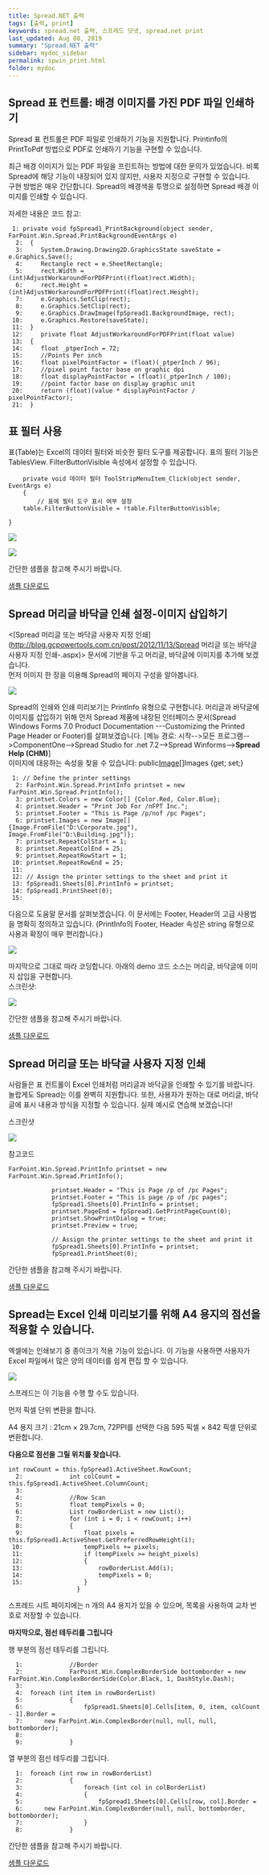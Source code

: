 ```yaml
---
title: Spread.NET 출력
tags: [출력, print]
keywords: spread.net 출력, 스프레드 닷넷, spread.net print
last_updated: Aug 08, 2019
summary: "Spread.NET 출력"
sidebar: mydoc_sidebar
permalink: spwin_print.html
folder: mydoc
---
```



## Spread 표 컨트롤: 배경 이미지를 가진 PDF 파일 인쇄하기

Spread 표 컨트롤은 PDF 파일로 인쇄하기 기능을 지원합니다. Printinfo의 PrintToPdf 방법으로 PDF로 인쇄하기 기능을 구현할 수 있습니다.

최근 배경 이미지가 있는 PDF 파일을 프린트하는 방법에 대한 문의가 있었습니다. 비록 Spread에 해당 기능이 내장되어 있지 않지만, 사용자 지정으로 구현할 수 있습니다.  
구현 방법은 매우 간단합니다. Spread의 배경색을 투명으로 설정하면 Spread 배경 이미지를 인쇄할 수 있습니다.

자세한 내용은 코드 참고:

```
 1: private void fpSpread1_PrintBackground(object sender, FarPoint.Win.Spread.PrintBackgroundEventArgs e)
  2:  {
  3:     System.Drawing.Drawing2D.GraphicsState saveState = e.Graphics.Save();
  4:     Rectangle rect = e.SheetRectangle;
  5:     rect.Width = (int)AdjustWorkaroundForPDFPrint((float)rect.Width);
  6:     rect.Height = (int)AdjustWorkaroundForPDFPrint((float)rect.Height);
  7:     e.Graphics.SetClip(rect);
  8:     e.Graphics.SetClip(rect);
  9:     e.Graphics.DrawImage(fpSpread1.BackgroundImage, rect);
 10:     e.Graphics.Restore(saveState);
 11:  }
 12:     private float AdjustWorkaroundForPDFPrint(float value)
 13:  {
 14:     float _ptperInch = 72;
 15:     //Points Per inch
 16:     float pixelPointFactor = (float)(_ptperInch / 96);
 17:     //pixel point factor base on graphic dpi
 18:     float displayPointFactor = (float)(_ptperInch / 100);
 19:     //point factor base on display graphic unit
 20:     return (float)(value * displayPointFactor / pixelPointFactor);
 21:  }
```

  

## 표 필터 사용

표(Table)는 Excel의 데이터 필터와 비슷한 필터 도구를 제공합니다. 표의 필터 기능은 TablesView. FilterButtonVisible 속성에서 설정할 수 있습니다.

```
    private void 데이터 필터 ToolStripMenuItem_Click(object sender, EventArgs e)
    {
        // 표에 필터 도구 표시 여부 설정
	table.FilterButtonVisible = !table.FilterButtonVisible;

}
```

![](https://www.grapecity.co.kr/images/training/spread/tc_winforms6-1-1.png)

  

![](https://www.grapecity.co.kr/images/training/spread/tc_winforms6-1-2.png)

  

간단한 샘플을 참고해 주시기 바랍니다.

  

[샘플 다운로드](https://www.grapecity.co.kr/files/SpreadNET/Samples/WinformsSample/WinformsSample/PrintToPDFWithBackGroundImage_CS.zip)


## Spread 머리글 바닥글 인쇄 설정-이미지 삽입하기

<[Spread 머리글 또는 바닥글 사용자 지정 인쇄](http://blog.gcpowertools.com.cn/post/2012/11/13/Spread 머리글 또는 바닥글 사용자 지정 인쇄-.aspx)> 문서에 기반을 두고 머리글, 바닥글에 이미지를 추가해 보겠습니다.  
먼저 이미지 한 장을 이용해 Spread의 페이지 구성을 알아봅니다.

  

![](https://www.grapecity.co.kr/images/training/spread/tc_winforms6-2-1.png)

  

Spread의 인쇄와 인쇄 미리보기는 PrintInfo 유형으로 구현합니다. 머리글과 바닥글에 이미지를 삽입하기 위해 먼저 Spread 제품에 내장된 인터페이스 문서(Spread Windows Forms 7.0 Product Documentation ---Customizing the Printed Page Header or Footer)를 살펴보겠습니다. [메뉴 경로: 시작-->모든 프로그램-->ComponentOne—>Spread Studio for .net 7.2—>Spread Winforms-->**Spread Help (CHM)**]  
이미지에 대응하는 속성을 찾을 수 있습니다: public[Image[]](http://blog.gcpowertools.com.cn/post/Spread_Header_Footer_Insert_picture.aspx)Images {get; set;}

```
 1: // Define the printer settings
  2: FarPoint.Win.Spread.PrintInfo printset = new FarPoint.Win.Spread.PrintInfo(); 
  3: printset.Colors = new Color[] {Color.Red, Color.Blue}; 
  4: printset.Header = "Print Job For /nFPT Inc."; 
  5: printset.Footer = "This is Page /p/nof /pc Pages"; 
  6: printset.Images = new Image[] {Image.FromFile("D:\Corporate.jpg"), Image.FromFile("D:\Building.jpg")}; 
  7: printset.RepeatColStart = 1; 
  8: printset.RepeatColEnd = 25; 
  9: printset.RepeatRowStart = 1; 
 10: printset.RepeatRowEnd = 25; 
 11: 
 12: // Assign the printer settings to the sheet and print it
 13: fpSpread1.Sheets[0].PrintInfo = printset; 
 14: fpSpread1.PrintSheet(0);
 15: 
```

다음으로 <Customizing the Printed Page Header or Footer> 도움말 문서를 살펴보겠습니다. 이 문서에는 Footer, Header의 고급 사용법을 명확히 정의하고 있습니다. (PrintInfo의 Footer, Header 속성은 string 유형으로 사용과 확장이 매우 편리합니다.)

![](https://www.grapecity.co.kr/images/training/spread/tc_winforms6-2-2.png)

  

마지막으로 그대로 따라 코딩합니다. 아래의 demo 코드 소스는 머리글, 바닥글에 이미지 삽입을 구현합니다.  
스크린샷:

![](https://www.grapecity.co.kr/images/training/spread/tc_winforms6-2-3.png)

  

간단한 샘플을 참고해 주시기 바랍니다.

  

[샘플 다운로드](http://www.grapecity.co.kr/files/SpreadNET/Samples/WinformsSample/WinformsSample/PrintHeaderFooterDemo.zip)


## Spread 머리글 또는 바닥글 사용자 지정 인쇄

사람들은 표 컨트롤이 Excel 인쇄처럼 머리글과 바닥글을 인쇄할 수 있기를 바랍니다. 놀랍게도 Spread는 이를 완벽히 지원합니다. 또한, 사용자가 원하는 대로 머리글, 바닥글에 표시 내용과 방식을 지정할 수 있습니다. 실제 예시로 연습해 보겠습니다!

  

스크린샷

![](https://www.grapecity.co.kr/images/training/spread/tc_winforms6-3-1.png)

  

참고코드

```
FarPoint.Win.Spread.PrintInfo printset = new FarPoint.Win.Spread.PrintInfo();

            printset.Header = "This is Page /p of /pc Pages";
            printset.Footer = "This is page /p of /pc pages";
            fpSpread1.Sheets[0].PrintInfo = printset;
            printset.PageEnd = fpSpread1.GetPrintPageCount(0);
            printset.ShowPrintDialog = true;
            printset.Preview = true;

            // Assign the printer settings to the sheet and print it
            fpSpread1.Sheets[0].PrintInfo = printset;
            fpSpread1.PrintSheet(0);
```

간단한 샘플을 참고해 주시기 바랍니다.

  

[샘플 다운로드](https://www.grapecity.co.kr/files/SpreadNET/Samples/WinformsSample/WinformsSample/pagenumber_frozenrow.zip)


## Spread는 Excel 인쇄 미리보기를 위해 A4 용지의 점선을 적용할 수 있습니다.

엑셀에는 인쇄보기 중 종이크기 적용 기능이 있습니다. 이 기능을 사용하면 사용자가 Excel 파일에서 많은 양의 데이터를 쉽게 편집 할 수 있습니다.

![](https://www.grapecity.co.kr/images/training/spread/tc_winforms6-4-1.gif)

  

스프레드는 이 기능을 수행 할 수도 있습니다.

먼저 픽셀 단위 변환을 합니다.

A4 용지 크기 : 21cm × 29.7cm, 72PPI를 선택한 다음 595 픽셀 × 842 픽셀 단위로 변환합니다.

**다음으로 점선을 그릴 위치를 찾습니다.**

```
int rowCount = this.fpSpread1.ActiveSheet.RowCount;
  2:             int colCount = this.fpSpread1.ActiveSheet.ColumnCount;
  3: 
  4:             //Row Scan
  5:             float tempPixels = 0;
  6:             List rowBorderList = new List();
  7:             for (int i = 0; i < rowCount; i++)
  8:             {
  9:                 float pixels = this.fpSpread1.ActiveSheet.GetPreferredRowHeight(i);
 10:                 tempPixels += pixels;
 11:                 if (tempPixels >= height_pixels)
 12:                 {
 13:                     rowBorderList.Add(i);
 14:                     tempPixels = 0;
 15:                 }
                   }
```

스프레드 시트 페이지에는 n 개의 A4 용지가 있을 수 있으며, 목록을 사용하여 교차 번호로 저장할 수 있습니다.

**마지막으로, 점선 테두리를 그립니다**

행 부분의 점선 테두리를 그립니다.

  

```
  1:             //Border
  2:             FarPoint.Win.ComplexBorderSide bottomborder = new FarPoint.Win.ComplexBorderSide(Color.Black, 1, DashStyle.Dash);
  3: 
  4:  foreach (int item in rowBorderList)
  5:             {
  6:                 fpSpread1.Sheets[0].Cells[item, 0, item, colCount - 1].Border =
  7:      new FarPoint.Win.ComplexBorder(null, null, null, bottomborder);
  8: 
  9:             }
```

열 부분의 점선 테두리를 그립니다.

```
  1:  foreach (int row in rowBorderList)
  2:             {
  3:                 foreach (int col in colBorderList)
  4:                 {
  5:                     fpSpread1.Sheets[0].Cells[row, col].Border =
  6:      new FarPoint.Win.ComplexBorder(null, null, bottomborder, bottomborder);
  7:                 }
  8:             }
```

간단한 샘플을 참고해 주시기 바랍니다.

  

[샘플 다운로드](https://www.grapecity.co.kr/files/SpreadNET/Samples/WinformsSample/WinformsSample/Spread_WF_PrintPreview.zip)